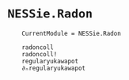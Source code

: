 # `NESSie.Radon`
```@meta
    CurrentModule = NESSie.Radon
```

```@docs
    radoncoll
    radoncoll!
    regularyukawapot
    ∂ₙregularyukawapot
```
